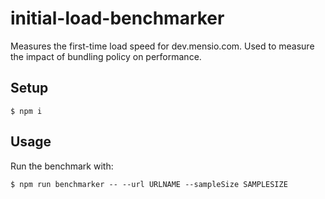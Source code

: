 # initial-load-benchmarker
Measures the first-time load speed for dev.mensio.com. Used to measure the impact of bundling policy on performance.

## Setup
```
$ npm i
```

## Usage
Run the benchmark with:
```
$ npm run benchmarker -- --url URLNAME --sampleSize SAMPLESIZE
```
